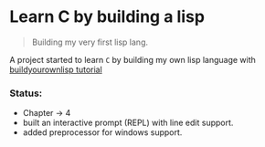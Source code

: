 # Learn C by building a lisp
> Building my very first lisp lang.

A project started to learn `C` by building my own lisp language with [buildyourownlisp tutorial](https://buildyourownlisp.com)

### Status:

- Chapter -> 4
- built an interactive prompt (REPL) with line edit support.
- added preprocessor for windows support.
